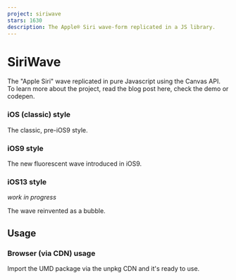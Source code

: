 ```yaml
---
project: siriwave
stars: 1630
description: The Apple® Siri wave-form replicated in a JS library.
---
```


SiriWave
========

The "Apple Siri" wave replicated in pure Javascript using the Canvas API. To learn more about the project, read the blog post here, check the demo or codepen.

### iOS (classic) style

The classic, pre-iOS9 style.

### iOS9 style

The new fluorescent wave introduced in iOS9.

### iOS13 style

_work in progress_

The wave reinvented as a bubble.

Usage
-----

### Browser (via CDN) usage

Import the UMD package via the unpkg CDN and it's ready to use.

<script src\="https://unpkg.com/siriwave/dist/siriwave.umd.min.js"\></script\>

### ES module

Install it through `npm install siriwave` or `npm add siriwave` first:

import SiriWave from "siriwave";

Initialize
----------

Create a div container and instantiate a new SiriWave object:

<div id\="siri-container"\></div\>
<script\>
  var siriWave \= new SiriWave({
    container: document.getElementById("siri-container"),
    width: 640,
    height: 200,
  });
</script\>

Constructor options
-------------------

Key

Type

Description

Default

Required

`container`

DOMElement

The DOM container where the DOM canvas element will be added.

null

yes

`style`

"ios", "ios9"

The style of the wave.

"ios"

no

`ratio`

Number

Ratio of the display to use. Calculated by default.

calculated

no

`speed`

Number

The speed of the animation.

0.2

no

`amplitude`

Number

The amplitude of the complete wave-form.

1

no

`frequency`

Number

The frequency of the complete wave-form. Only available in style "ios"

6

no

`color`

String

Color of the wave. Only available in style "ios"

"#fff"

no

`cover`

Bool

The `canvas` covers the entire width or height of the container

false

no

`autostart`

Bool

Decide wether start the animation on boot.

false

no

`pixelDepth`

Number

Number of step (in pixels) used when drawed on canvas.

0.02

no

`lerpSpeed`

Number

Lerp speed to interpolate properties.

0.01

no

`curveDefinition`

ICurveDefinition\[\]

Override definition of the curves, check above for more details.

null

no

`ranges`

IiOS9Ranges

Override the default random ranges of the curves.

null

no

`globalCompositeOperation`

GlobalCompositeOperation

globalCompositeOperation of the canvas, controls wave overlap design.

"lighter"

no

### Ranges

Each wave chooses a random parameter for each of these ranges that factors into their creation. You can override these ranges by passing a `ranges` object to the constructor.

Here is the type of the ranges object:

export type IiOS9Ranges \= {
  noOfCurves?: \[number, number\];
  amplitude?: \[number, number\];
  offset?: \[number, number\];
  width?: \[number, number\];
  speed?: \[number, number\];
  despawnTimeout?: \[number, number\];
};

API
---

#### `new SiriWave`

#### `curveDefinition`

By passing this argument, you're overriding the default curve definition resulting in a completely different style.

The default definition for the `ios` classic style is:

\[
  { attenuation: \-2, lineWidth: 1, opacity: 0.1 },
  { attenuation: \-6, lineWidth: 1, opacity: 0.2 },
  { attenuation: 4, lineWidth: 1, opacity: 0.4 },
  { attenuation: 2, lineWidth: 1, opacity: 0.6 },
  { attenuation: 1, lineWidth: 1.5, opacity: 1 },
\];

and it results in 5 different sin-waves with different parameters and amplitude.

You can set 4 attributes for each curve:

-   `attenuation`: the power factor determining the attenuation
-   `lineWidth`: the line width
-   `opacity`: the opacity
-   `color`: the color, default to `SiriWave.color`; optional

The `ios9` style definition is instead:

\[
  { color: "255,255,255", supportLine: true },
  { color: "15, 82, 169" }, // blue
  { color: "173, 57, 76" }, // red
  { color: "48, 220, 155" }, // green
\];

and it results in 3 different colored waves + 1 support wave that needs to be there.

Here you set:

-   `supportLine`: only one of these curves must have this to `true`, it will be used to draw the support line
-   `color`: the color of the wave

#### `start()`

Start the animation

#### `stop()`

Stop the animation.

#### `setSpeed(newValue)`

Set the new value of speed (animated)

#### `setAmplitude(value)`

Set the new value of amplitude (animated)

#### `dispose()`

Stop the animation and destroy the canvas, by removing it from the DOM. Subsequent `start()` calls on this SiriWave instance will fail with an exception.

Grapher plots
-------------

-   GCX default
-   GCX iOS 9

Build and development
---------------------

If you wanna make some modifications in your local environment, use:

npm dev

this will create a watchable build with RollupJS and automatically create a server to see your changes in the browser.

To finally build all targets:

npm build

QA
--

#### How do I integrate this library with a microphone user input?

You can find an excellent demo here by @semmel

